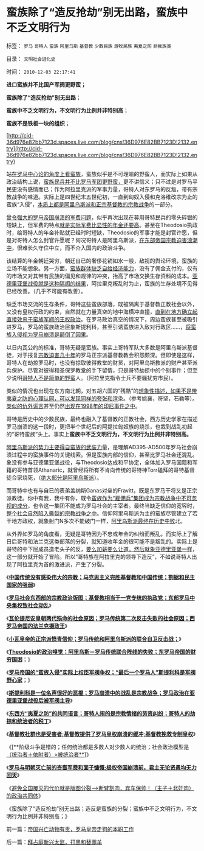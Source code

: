 # 蛮族除了“造反抢劫”别无出路，蛮族中不乏文明行为

标签： `罗马` `哥特人` `蛮族` `阿里乌斯` `基督教` `少数民族` `游牧民族` `夷夏之防` `非我族类` 

目录： `文明社会进化史`

时间： `2010-12-03 22:17:41`

**进口蛮族并不比国产军阀更野蛮；**

**蛮族除了“造反抢劫”别无出路**；

**蛮族中不乏文明行为，不文明行为比例并非特别高**；

**蛮族不是铁板一块的组织**；

[http://cid-36d976e82bb7123d.spaces.live.com/blog/cns!36D976E82BB7123D!2132.entry](http://cid-36d976e82bb7123d.spaces.live.com/blog/cns!36D976E82BB7123D!2132.entry)

站[在罗马中心论的角度上看蛮族](../../../2008/11/24/中国150年来失败根本原因.md)，蛮族似乎是不可理喻的野蛮人，而实际上如果从政治结构上说，[蛮族民兵并不比罗马军团更野蛮，](../../../2010/5/13/历史大趋势，人是最根本的社会财富.md)更不讲信义；只不过是对罗马平民更没有感情而已；作为阿拉里克派的军事力量，哥特人对东罗马的反叛，带有宗教战争的味道。实际上是四世纪末五世纪初，一直到匈奴入侵和克洛维改宗为止的蛮族“入侵”，[本质上都是阿里乌斯派和正宗基督教的宗教战争](../../../2010/11/20/基督教内战为什么阿里乌斯教派失败？.md)的一部分。

[曾令强大的罗马帝国崩溃的军费问题](../../../2010/9/1/被军费压垮的罗马帝国;民族主义的经济政治动机.md)，似乎再次出现在募用哥特民兵的零头碎银的短缺上，但军费的特点[就是实际军费比显性的年金还要高](../../../2010/9/3/罗马高军费低津贴：真实的军费水平.md)。甚至在Theodosio执政时，给哥特人的年金补贴就已经时时短缺，Theodosio的军事才能是封官许愿，但是对哥特人怎么封官许愿呢？何况哥特人是阿里乌斯派，[在东部帝国宗教迫害浪潮中](../../../2010/11/21/政教合一的罗马无法重新统一.md)，很难长久守住中立，而不介入国内的政治斗争。

该结算的年金朝廷哭穷，朝廷自已的奢侈花销如水一般，敌视的舆论环境，蛮族的立场不能想象。另一方面，[蛮族群体缺乏自给经济能力](../../../2010/5/12/抢劫有时是合理的，社会保障有时是不合理的.md)，没有了佣金支付的，仅有的市场又对其带有民族的偏见和规律的冲突，抬高了市场交换生存资料的成本。[亚德里亚堡战役就是这种隔阂的结果](../../../2010/11/22/亚德里亚堡战役是一次“群体事件”.md)，阿拉里克叛乱时为止，蛮族的生存处境不见得已经改善。（几乎不可能有改善）。

缺乏市场交流的生存条件，哥特这些蛮族部落，既被隔离于基督教正教社会以外，又没有皇权行政的约束，自然就在力量真空的地中海横冲直撞，[直到在地方确立起直接效忠于蛮族军阀的王权政治](../../../2010/5/14/被屠杀的“开明统治者”比横死的昏君多得多.md)。在罗马政治真空的情况下，周边蛮族甚至被吸引进罗马，罗马的蛮族政治层象斯提利科，甚至引诱蛮族进入敌对行政区……，[将蛮族入侵视为罗马崩溃是颠倒了因果](../../../2010/5/13/历史大趋势，人是最根本的社会财富.md)。

以日内瓦公约的标准，哥特无疑是蛮族。事实上哥特军队大多数是阿里乌斯派基督徒，对于报复[宗教迫害几十年](../../../2010/11/19/信神者的暴行，不缺信仰的宗教战争.md)的罗马正宗派基督教教会积怨颇深。但即使是这样，哥特人在劫掠罗马时，也没有掠取彼得教堂的财货，对阿里乌斯教派的财产甚至派兵保护。尽管对彼得和圣保罗教堂的手下留情，只是哥特劫掠中的个别事件；但至少说明[哥特人不是简单的野蛮](../../../2010/12/1/东西方“夷夏之防”的共同语言.md)人。（阿拉里克指令士兵不要骚扰穷市民）。

类似的情况也出现在东方南北朝，对五胡六国的“残酷”的[想象性描述，如果不是带夷夏之防的心理认同，可以发现同样的夸张和渲](../../../2009/8/22/刀笔吏之史诗与史实.md)染。（参考姚襄，符坚，石勒等）。[类似的仇外谎言](../../../2009/12/16/妖魔化他国异族有快感吗？.md)甚至仍然[出现在1998年的印尼事件之中](../../../2010/2/21/需要用谎言制造仇外所需的敌人吗？.md)。

哥特是历史中的少数民族，最终也融入了基督教的正教社会，西方历史学家在描述罗马崩溃的这一段时，更把半个世纪后的阿提拉匈奴族的烧杀，也栽到战乱初起的“哥特蛮族”头上。事实上**蛮族中不乏文明行为，不文明行为比例并非特别高。**

[阿里乌斯派的势力主要得自蛮族的武装力](../../../2010/11/22/亚德里亚堡的哥特人：罗马帝国“引狼入室”得大于失.md)量，是理解AD395-AD500年罗马社会崩溃过程中的蛮族事件的关键线索。但是蛮族内部的信仰，甚至比罗马社会还混乱。象没有参与亚德里亚堡战役，与Theodosio达成和平协定，全体加入罗马国籍和军籍的哥特首领Athanaric，就曾经将所有不肯向传统的哥特神Torr磕拜的哥特基督徒合家烧死，（[绝大部分是阿里乌斯派](../../../2010/11/18/基督教“共患难易，同安乐难”和尼西亚信经和正宗.md)）。

而哥特中也有与自已的表弟盖纳斯Ganas对垒的Fravitt，既是东罗马干将又是正宗派教徒。你中有我，我中有你，既令[蛮族作为“雇佣兵”集团成为宗教战争中不可忽视的成分](../../../2010/5/13/“入侵者”和“乱世结束者”常常是外族雇佣军.md)，也令这一集团不能成为罗马社会的主宰者。最终当缺乏信仰的宽容时，[整个社会自然陷入撕裂的宗教战争之中](../../../2010/11/20/四世纪基督教内战：没饭吃的天使变魔鬼.md)。信仰阿里乌斯派为主的蛮族尽管建立了若干地方政权，就象射门N多次不能破门一样，[阿里乌斯派最终在历史中败](../../../2010/11/20/基督教内战为什么阿里乌斯教派失败？.md)北。

从外界如罗马的角度看，无疑是哥特因为不忠或年金的纠纷而叛乱。而实际上了解日后哥特和法兰克这类部落的分裂，就知道收年金的很可能不是叛乱的。实际上是哥特的中下层成员造老头子的反，[要么加薪要么让道。然后就象亚德里亚堡一样](../../../2010/11/22/亚德里亚堡的哥特人：罗马帝国“引狼入室”得大于失.md)，这一部分就开始了冒险。所以“哥特族在阿拉里克的领导下造反”，不如说哥特人出现了阿拉里克为首的激进派，产生了分裂。

《[**中国传统没有感染伟大的宗教；马克思主义完胜基督教和中国传统；割据和民主国家的强弱**](../../../2010/11/27/为什么中国传统没有感染伟大的宗教？.md)》

《[**罗马社会东西部的宗教政治版图；基督教相当于一党专统的执政党；东部罗马中央集权致社会动乱**](../../../2010/11/28/基督教相当于罗马帝国的执政党.md)》

《[**瓦伦提尼安皇朝两代殒命的社会原因；罗马传统第二次反击失败的社会原因；西罗马帝国的法兰克摄政王**](../../../2010/11/28/罗马传统元首政治的失败；法兰克摄政王.md)》

《[**小瓦皇帝的正宗派愤青信仰；罗马传统和阿里乌斯派的联合自卫反击战；**](../../../2010/11/28/轻量级菜鸟和重量级冠军的剑术决斗.md)》

《[**Theodosio的政治嗅觉；阿里乌斯－罗马传统联合阵线的失败；东罗马帝国的财穷国困**](../../../2010/11/28/阿里乌斯－罗马传统联合阵线的失败.md)；》

《[**罗马帝国的“蛮族入侵”实际上权臣军阀争权；“最后一个罗马人”斯提利科是军阀野心家**](../../../2010/12/1/“蛮族入侵”实际上少数民族的权臣军阀争权.md)；》

《[**斯提利科是一位名声很好的恶棍；罗马崩溃中的战乱是宗教战争；罗马政治在亚德里亚堡战役后被军阀主导**](../../../2010/12/1/罗马崩溃中的战乱是宗教军阀战争.md)》

《[**东西方“夷夏之防”的共同语言；哥特人闹的是宗教情绪的劳资纠纷；哥特人的劫掠和统治者的税丁**](../../../2010/12/1/东西方“夷夏之防”的共同语言.md)》

《[**基督教社群也是受害者;基督教提供了罗马皇权崩溃的缓冲;基督教挽救专制皇权**](../../../2010/12/2/基督教牺牲罗马挽救皇权.md)》

《[**阶级斗争是错的；任何统治都是多数人对少数人的统治；社会政治模型是[（统治者＋依附者）>被统治者**](../../../2010/12/2/马克思阶级斗争观点和社会政治模型.md)]》

《[**罗马与明朝灭亡前的吝啬军费和面子慷慨;极权帝国崩溃前，君主无论贤愚均无力回天**](../../../2010/12/2/罗马明朝灭亡前吝啬的军费和慷慨的面子.md)》

《[避免全国覆灭的代价就是版图分裂——>断臂割肉，弃车保帅！（主子＋北奸肉）的政治共同体](../../../2010/12/3/帝国兴亡动物有责，罗马皇帝走狗的本职工作.md)》

《蛮族除了“造反抢劫”别无出路；造反是蛮族的分裂；蛮族中不乏文明行为，不文明行为比例并非特别高；》



前一篇：[帝国兴亡动物有责，罗马皇帝走狗的本职工作](../../../2010/12/3/帝国兴亡动物有责，罗马皇帝走狗的本职工作.md)

后一篇：[拜占庭新兴太监，打黑和替罪羊](../../../2010/12/3/拜占庭新兴太监，打黑和替罪羊.md)